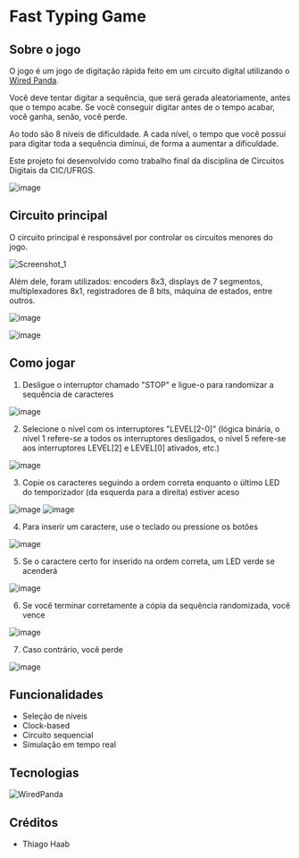 # Fast Typing Game

## Sobre o jogo

O jogo é um jogo de digitação rápida feito em um circuito digital utilizando o [Wired Panda](https://gibis-unifesp.github.io/wiRedPanda/).

Você deve tentar digitar a sequência, que será gerada aleatoriamente, antes que o tempo acabe. Se você conseguir digitar antes de o tempo acabar, você ganha, senão, você perde.

Ao todo são 8 níveis de dificuldade. A cada nível, o tempo que você possui para digitar toda a sequência diminui, de forma a aumentar a dificuldade.

Este projeto foi desenvolvido como trabalho final da disciplina de Circuitos Digitais da CIC/UFRGS.

![image](https://user-images.githubusercontent.com/49589136/119418360-3ac1db00-bcce-11eb-901e-2de7ee9bb873.png)

## Circuito principal

O circuito principal é responsável por controlar os circuitos menores do jogo.

![Screenshot_1](https://github.com/ThiagoSzz/Fast-Typing-Game-DigitalCircuit/assets/49589136/e2d4379d-2eb0-441b-aae4-612bd86874da)

Além dele, foram utilizados: encoders 8x3, displays de 7 segmentos, multiplexadores 8x1, registradores de 8 bits, máquina de estados, entre outros.

![image](https://github.com/ThiagoSzz/Fast-Typing-Game-DigitalCircuit/assets/49589136/919c026e-969d-441e-8eab-c350ca7ea83b)

![image](https://github.com/ThiagoSzz/Fast-Typing-Game-DigitalCircuit/assets/49589136/1c456d2e-c6b1-453b-b14f-62a43bdf5422)

## Como jogar

1. Desligue o interruptor chamado "STOP" e ligue-o para randomizar a sequência de caracteres

![image](https://user-images.githubusercontent.com/49589136/119418601-bae84080-bcce-11eb-9e9b-cef2415c3f50.png)

2. Selecione o nível com os interruptores "LEVEL[2-0]" (lógica binária, o nível 1 refere-se a todos os interruptores desligados, o nível 5 refere-se aos interruptores LEVEL[2] e LEVEL[0] ativados, etc.)

![image](https://user-images.githubusercontent.com/49589136/119418800-35b15b80-bccf-11eb-9c7f-c787513fe064.png)

3. Copie os caracteres seguindo a ordem correta enquanto o último LED do temporizador (da esquerda para a direita) estiver aceso

![image](https://user-images.githubusercontent.com/49589136/119418874-66919080-bccf-11eb-9679-56603eb367b4.png)
![image](https://user-images.githubusercontent.com/49589136/119418975-9b9de300-bccf-11eb-843f-33991c71ba23.png)

4. Para inserir um caractere, use o teclado ou pressione os botões

![image](https://user-images.githubusercontent.com/49589136/119418925-8032d800-bccf-11eb-975c-a93cbad60652.png)

5. Se o caractere certo for inserido na ordem correta, um LED verde se acenderá

![image](https://user-images.githubusercontent.com/49589136/119418958-93de3e80-bccf-11eb-983a-0ee5a9d26058.png)

6. Se você terminar corretamente a cópia da sequência randomizada, você vence

![image](https://user-images.githubusercontent.com/49589136/119419032-ba9c7500-bccf-11eb-9e1d-a8274eb7672a.png)

7. Caso contrário, você perde

![image](https://user-images.githubusercontent.com/49589136/119419068-cd16ae80-bccf-11eb-92f6-1827716ee01b.png)

## Funcionalidades

- Seleção de níveis
- Clock-based
- Circuito sequencial
- Simulação em tempo real

## Tecnologias

![WiredPanda](https://img.shields.io/badge/WiredPanda-%23000.svg?style=for-the-badge&logoColor=white)

## Créditos
- Thiago Haab
